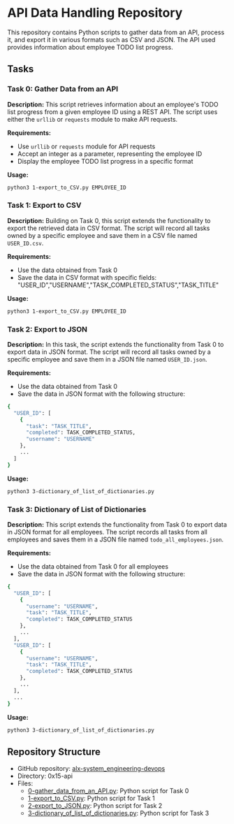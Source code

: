 # API Data Handling Repository

This repository contains Python scripts to gather data from an API, process it, and export it in various formats such as CSV and JSON. The API used provides information about employee TODO list progress.

## Tasks

### Task 0: Gather Data from an API

**Description:**
This script retrieves information about an employee's TODO list progress from a given employee ID using a REST API. The script uses either the `urllib` or `requests` module to make API requests.

**Requirements:**
- Use `urllib` or `requests` module for API requests
- Accept an integer as a parameter, representing the employee ID
- Display the employee TODO list progress in a specific format

**Usage:**
```bash
python3 1-export_to_CSV.py EMPLOYEE_ID
```

### Task 1: Export to CSV

**Description:**
Building on Task 0, this script extends the functionality to export the retrieved data in CSV format. The script will record all tasks owned by a specific employee and save them in a CSV file named `USER_ID.csv`.

**Requirements:**
- Use the data obtained from Task 0
- Save the data in CSV format with specific fields: "USER_ID","USERNAME","TASK_COMPLETED_STATUS","TASK_TITLE"

**Usage:**
```bash
python3 1-export_to_CSV.py EMPLOYEE_ID
```

### Task 2: Export to JSON

**Description:**
In this task, the script extends the functionality from Task 0 to export data in JSON format. The script will record all tasks owned by a specific employee and save them in a JSON file named `USER_ID.json`.

**Requirements:**
- Use the data obtained from Task 0
- Save the data in JSON format with the following structure:
```bash
{
  "USER_ID": [
    {
      "task": "TASK_TITLE",
      "completed": TASK_COMPLETED_STATUS,
      "username": "USERNAME"
    },
    ...
  ]
}
```

**Usage:**
```bash
python3 3-dictionary_of_list_of_dictionaries.py
```

### Task 3: Dictionary of List of Dictionaries

**Description:**
This script extends the functionality from Task 0 to export data in JSON format for all employees. The script records all tasks from all employees and saves them in a JSON file named `todo_all_employees.json`.

**Requirements:**
- Use the data obtained from Task 0 for all employees
- Save the data in JSON format with the following structure:
```bash
{
  "USER_ID": [
    {
      "username": "USERNAME",
      "task": "TASK_TITLE",
      "completed": TASK_COMPLETED_STATUS
    },
    ...
  ],
  "USER_ID": [
    {
      "username": "USERNAME",
      "task": "TASK_TITLE",
      "completed": TASK_COMPLETED_STATUS
    },
    ...
  ],
  ...
}
```

**Usage:**
```bash
python3 3-dictionary_of_list_of_dictionaries.py
```

## Repository Structure

- GitHub repository: [alx-system_engineering-devops](https://github.com/gebretewodros73/alx-system_engineering-devops)
- Directory: 0x15-api
- Files:
  - [0-gather_data_from_an_API.py](./0-gather_data_from_an_API.py): Python script for Task 0
  - [1-export_to_CSV.py](./1-export_to_CSV.py): Python script for Task 1
  - [2-export_to_JSON.py](./2-export_to_JSON.py): Python script for Task 2
  - [3-dictionary_of_list_of_dictionaries.py](./3-dictionary_of_list_of_dictionaries.py): Python script for Task 3
